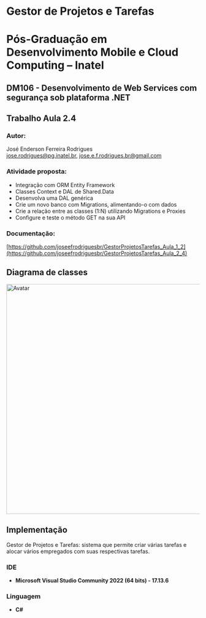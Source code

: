 # Gestor de Projetos e Tarefas

# Pós-Graduação em Desenvolvimento Mobile e Cloud Computing – Inatel
## DM106 - Desenvolvimento de Web Services com segurança sob plataforma .NET

## Trabalho Aula 2.4

### Autor: 
José Enderson Ferreira Rodrigues   
jose.rodrigues@pg.inatel.br, jose.e.f.rodrigues.br@gmail.com

### Atividade proposta: 

* Integração com ORM Entity Framework
* Classes Context e DAL de Shared.Data
* Desenvolva uma DAL genérica
* Crie um novo banco com Migrations, alimentando-o com dados
* Crie a relação entre as classes (1:N) utilizando Migrations e Proxies
* Configure e teste o método GET na sua API

### Documentação: 
[https://github.com/joseefrodriguesbr/GestorProjetosTarefas_Aula_1_2](https://github.com/joseefrodriguesbr/GestorProjetosTarefas_Aula_2_4)

## Diagrama de classes

<img style="margin-right: 30px" src="https://github.com/joseefrodriguesbr/GestorProjetosTarefas_Aula_1_2/blob/master/Class%20Diagram.jpg" width="600px;" alt="Avatar"/><br>

## Implementação
Gestor de Projetos e Tarefas: sistema que permite criar várias tarefas e alocar vários empregados com suas respectivas tarefas. 

### IDE
- **Microsoft Visual Studio Community 2022 (64 bits) - 17.13.6**
### Linguagem
- **C#**




